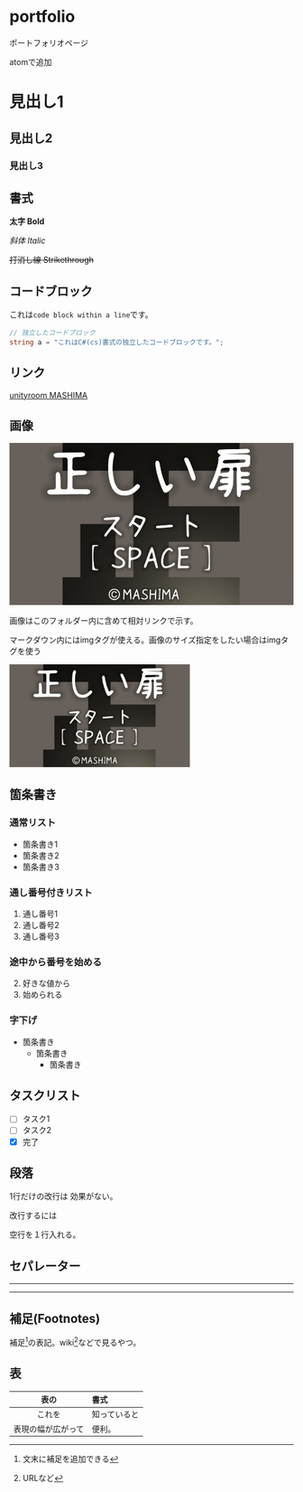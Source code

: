 # portfolio
ポートフォリオページ

atomで追加

# 見出し1
## 見出し2
### 見出し3

## 書式
**太字 Bold**

*斜体 Italic*

~~打消し線 Strikethrough~~

## コードブロック
これは`code block within a line`です。

```cs
// 独立したコードブロック
string a = "これはC#(cs)書式の独立したコードブロックです。";
```
## リンク
[unityroom MASHIMA](https://unityroom.com/users/gxkhm78p51nuqca0ot9l)

## 画像
![画像](Images/Title.png)

画像はこのフォルダー内に含めて相対リンクで示す。

マークダウン内にはimgタグが使える。画像のサイズ指定をしたい場合はimgタグを使う

<img src="Images/Title.png" style="width: 320px">

## 箇条書き
### 通常リスト
- 箇条書き1
- 箇条書き2
- 箇条書き3

### 通し番号付きリスト
1. 通し番号1
2. 通し番号2
3. 通し番号3

### 途中から番号を始める
2. 好きな値から
3. 始められる

### 字下げ
- 箇条書き
  - 箇条書き
    - 箇条書き

## タスクリスト
- [ ] タスク1
- [ ] タスク2
- [x] 完了

## 段落
1行だけの改行は 効果がない。

改行するには

空行を１行入れる。

## セパレーター
***

***

## 補足(Footnotes)
補足[^1]の表記。wiki[^2]などで見るやつ。

[^1]:文末に補足を追加できる
[^2]:URLなど

## 表
|表の|書式|
|:-:|:-|
|これを|知っていると|
|表現の幅が広がって|便利。|
